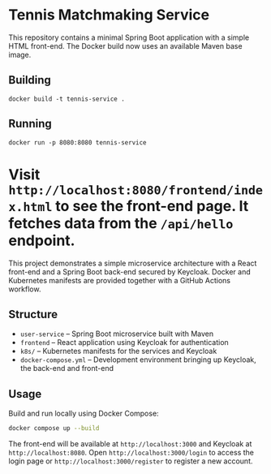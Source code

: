 # Tennis Matchmaking Service


This repository contains a minimal Spring Boot application with a simple HTML front-end. The Docker build now uses an available Maven base image.

## Building

```
docker build -t tennis-service .
```

## Running

```
docker run -p 8080:8080 tennis-service
```

Visit `http://localhost:8080/frontend/index.html` to see the front-end page. It fetches data from the `/api/hello` endpoint.
=======
This project demonstrates a simple microservice architecture with a React front-end and a Spring Boot back-end secured by Keycloak. Docker and Kubernetes manifests are provided together with a GitHub Actions workflow.

## Structure

- `user-service` – Spring Boot microservice built with Maven
- `frontend` – React application using Keycloak for authentication
- `k8s/` – Kubernetes manifests for the services and Keycloak
- `docker-compose.yml` – Development environment bringing up Keycloak, the back-end and front-end

## Usage

Build and run locally using Docker Compose:

```bash
docker compose up --build
```

The front-end will be available at `http://localhost:3000` and Keycloak at `http://localhost:8080`.
Open `http://localhost:3000/login` to access the login page or `http://localhost:3000/register` to register a new account.
